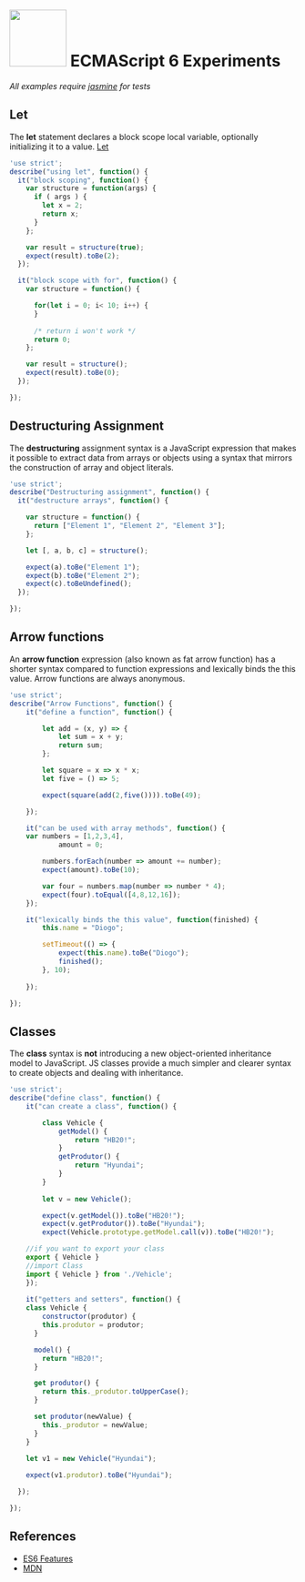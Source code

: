 # <img src="http://www.w3devcampus.com/wp-content/uploads/logoAndOther/logo_JavaScript.png" width="100"> ECMAScript 6 Experiments

*All examples require [jasmine](https://github.com/jasmine/jasmine) for tests*

## Let
The __let__ statement declares a block scope local variable, optionally initializing it to a value. [Let](https://developer.mozilla.org/en-US/docs/Web/JavaScript/Reference/Statements/let)

```js
'use strict';
describe("using let", function() {
  it("block scoping", function() {
    var structure = function(args) {
      if ( args ) {
        let x = 2;
        return x;
      }
    };

    var result = structure(true);
    expect(result).toBe(2);
  });

  it("block scope with for", function() {
    var structure = function() {

      for(let i = 0; i< 10; i++) {
      }
      
      /* return i won't work */
      return 0;   
    };

    var result = structure();
    expect(result).toBe(0);
  });

});
```

## Destructuring Assignment
The __destructuring__ assignment syntax is a JavaScript expression that makes it possible to extract data from arrays or objects using a syntax that mirrors the construction of array and object literals.

```js
'use strict';
describe("Destructuring assignment", function() {  
  it("destructure arrays", function() {

    var structure = function() {
      return ["Element 1", "Element 2", "Element 3"];
    };

    let [, a, b, c] = structure();

    expect(a).toBe("Element 1");
    expect(b).toBe("Element 2");
    expect(c).toBeUndefined();
  });

});
```

## Arrow functions
An __arrow function__ expression (also known as fat arrow function) has a shorter syntax compared to function expressions and lexically binds the this value. Arrow functions are always anonymous.

```js
'use strict';
describe("Arrow Functions", function() {
	it("define a function", function() {

		let add = (x, y) => {
			let sum = x + y;
			return sum;
		};

		let square = x => x * x;
		let five = () => 5;

		expect(square(add(2,five()))).toBe(49);

	});

	it("can be used with array methods", function() {
  	var numbers = [1,2,3,4],
  			amount = 0;

		numbers.forEach(number => amount += number);
		expect(amount).toBe(10);

		var four = numbers.map(number => number * 4);
		expect(four).toEqual([4,8,12,16]);
	});

	it("lexically binds the this value", function(finished) {
		this.name = "Diogo";

		setTimeout(() => {
			expect(this.name).toBe("Diogo");
			finished();
		}, 10);
		
	});

});
```

## Classes
The __class__ syntax is __not__ introducing a new object-oriented inheritance model to JavaScript. JS classes provide a much simpler and clearer syntax to create objects and dealing with inheritance.

```js
'use strict';
describe("define class", function() {
	it("can create a class", function() {

		class Vehicle {
			getModel() {
				return "HB20!";
			}
			getProdutor() {
				return "Hyundai";
			}
		}
		
		let v = new Vehicle();

		expect(v.getModel()).toBe("HB20!");
		expect(v.getProdutor()).toBe("Hyundai");
		expect(Vehicle.prototype.getModel.call(v)).toBe("HB20!");

    //if you want to export your class
    export { Vehicle }
    //import Class
    import { Vehicle } from './Vehicle';
	});
	
	it("getters and setters", function() {
    class Vehicle {
        constructor(produtor) {
        this.produtor = produtor;
      }

      model() {
        return "HB20!";
      }

      get produtor() {
        return this._produtor.toUpperCase();
      }

      set produtor(newValue) {
        this._produtor = newValue;
      }
    }

    let v1 = new Vehicle("Hyundai");
    
    expect(v1.produtor).toBe("Hyundai");

  });

});
```


## References
* [ES6 Features](https://github.com/lukehoban/es6features)
* [MDN](https://developer.mozilla.org)














